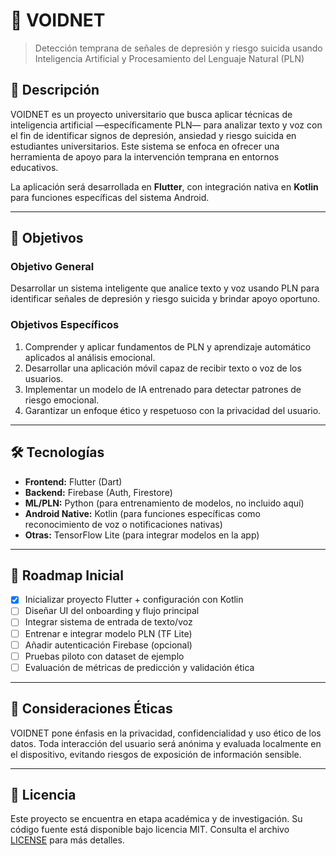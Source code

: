 # 🧠 VOIDNET

> Detección temprana de señales de depresión y riesgo suicida usando Inteligencia Artificial y Procesamiento del Lenguaje Natural (PLN)

## 📘 Descripción

VOIDNET es un proyecto universitario que busca aplicar técnicas de inteligencia artificial —específicamente PLN— para analizar texto y voz con el fin de identificar signos de depresión, ansiedad y riesgo suicida en estudiantes universitarios. Este sistema se enfoca en ofrecer una herramienta de apoyo para la intervención temprana en entornos educativos.

La aplicación será desarrollada en **Flutter**, con integración nativa en **Kotlin** para funciones específicas del sistema Android.

---

## 🎯 Objetivos

### Objetivo General
Desarrollar un sistema inteligente que analice texto y voz usando PLN para identificar señales de depresión y riesgo suicida y brindar apoyo oportuno.

### Objetivos Específicos
1. Comprender y aplicar fundamentos de PLN y aprendizaje automático aplicados al análisis emocional.
2. Desarrollar una aplicación móvil capaz de recibir texto o voz de los usuarios.
3. Implementar un modelo de IA entrenado para detectar patrones de riesgo emocional.
4. Garantizar un enfoque ético y respetuoso con la privacidad del usuario.

---

## 🛠️ Tecnologías

- **Frontend:** Flutter (Dart)
- **Backend:** Firebase (Auth, Firestore)
- **ML/PLN:** Python (para entrenamiento de modelos, no incluido aquí)
- **Android Native:** Kotlin (para funciones específicas como reconocimiento de voz o notificaciones nativas)
- **Otras:** TensorFlow Lite (para integrar modelos en la app)

---

## 🚀 Roadmap Inicial

- [x] Inicializar proyecto Flutter + configuración con Kotlin
- [ ] Diseñar UI del onboarding y flujo principal
- [ ] Integrar sistema de entrada de texto/voz
- [ ] Entrenar e integrar modelo PLN (TF Lite)
- [ ] Añadir autenticación Firebase (opcional)
- [ ] Pruebas piloto con dataset de ejemplo
- [ ] Evaluación de métricas de predicción y validación ética

---

## 🔐 Consideraciones Éticas

VOIDNET pone énfasis en la privacidad, confidencialidad y uso ético de los datos. Toda interacción del usuario será anónima y evaluada localmente en el dispositivo, evitando riesgos de exposición de información sensible.

---

## 📄 Licencia

Este proyecto se encuentra en etapa académica y de investigación. Su código fuente está disponible bajo licencia MIT. Consulta el archivo [LICENSE](LICENSE) para más detalles.
